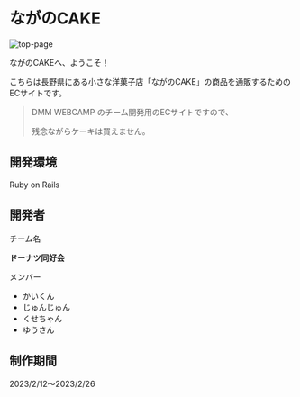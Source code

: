 # ながのCAKE

![top-page](https://user-images.githubusercontent.com/121597200/221186761-28be6cde-8a66-4f91-8805-dbf39d546464.png)

ながのCAKEへ、ようこそ！

こちらは長野県にある小さな洋菓子店「ながのCAKE」の商品を通販するためのECサイトです。

> DMM WEBCAMP のチーム開発用のECサイトですので、
>
> 残念ながらケーキは買えません。

## 開発環境
Ruby on Rails

## 開発者

チーム名

**ドーナツ同好会**

メンバー

- かいくん
- じゅんじゅん
- くせちゃん
- ゆうさん


## 制作期間
2023/2/12～2023/2/26
